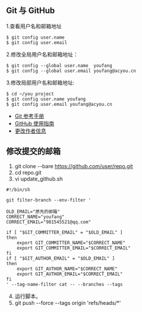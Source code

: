 ## Git 与 GitHub
1.查看用户名和邮箱地址
```
$ git config user.name
$ git config user.email
```

2.修改全局用户名和邮箱地址：
```
$ git config --global user.name  youfang
$ git config --global user.email youfang@acyou.cn
```
 
3.修改局部用户名和邮箱地址:
```
$ cd ~/you project                       
$ git config user.name youfang
$ git config user.email youfang@acyou.cn
```

- [Git 参考手册](https://git-scm.com/book/zh/v2)
- [GitHub 使用指南](https://docs.github.com/cn/github/getting-started-with-github)
- [更改作者信息](https://docs.github.com/cn/github/using-git/changing-author-info)

## 修改提交的邮箱
1. git clone --bare https://github.com/user/repo.git
2. cd repo.git
3. vi update_github.sh
```
#!/bin/sh

git filter-branch --env-filter '

OLD_EMAIL="原先的邮箱"
CORRECT_NAME="youfang"
CORRECT_EMAIL="981545521@qq.com"

if [ "$GIT_COMMITTER_EMAIL" = "$OLD_EMAIL" ]
then
    export GIT_COMMITTER_NAME="$CORRECT_NAME"
    export GIT_COMMITTER_EMAIL="$CORRECT_EMAIL"
fi
if [ "$GIT_AUTHOR_EMAIL" = "$OLD_EMAIL" ]
then
    export GIT_AUTHOR_NAME="$CORRECT_NAME"
    export GIT_AUTHOR_EMAIL="$CORRECT_EMAIL"
fi
' --tag-name-filter cat -- --branches --tags
```
4. 运行脚本。
5. git push --force --tags origin 'refs/heads/*'

